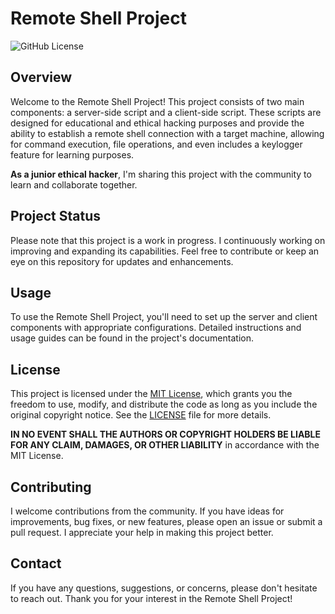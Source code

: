 # Remote Shell Project

![GitHub License](https://img.shields.io/badge/license-MIT-blue.svg)

## Overview

Welcome to the Remote Shell Project! This project consists of two main components: a server-side script and a client-side script. These scripts are designed for educational and ethical hacking purposes and provide the ability to establish a remote shell connection with a target machine, allowing for command execution, file operations, and even includes a keylogger feature for learning purposes.

**As a junior ethical hacker**, I'm sharing this project with the community to learn and collaborate together.


## Project Status

Please note that this project is a work in progress. I continuously working on improving and expanding its capabilities. Feel free to contribute or keep an eye on this repository for updates and enhancements.

## Usage

To use the Remote Shell Project, you'll need to set up the server and client components with appropriate configurations. Detailed instructions and usage guides can be found in the project's documentation.



## License

This project is licensed under the [MIT License](LICENSE), which grants you the freedom to use, modify, and distribute the code as long as you include the original copyright notice. See the [LICENSE](LICENSE) file for more details.

**IN NO EVENT SHALL THE AUTHORS OR COPYRIGHT HOLDERS BE LIABLE FOR ANY CLAIM, DAMAGES, OR OTHER LIABILITY** in accordance with the MIT License.

## Contributing

I welcome contributions from the community. If you have ideas for improvements, bug fixes, or new features, please open an issue or submit a pull request. I appreciate your help in making this project better.

## Contact

If you have any questions, suggestions, or concerns, please don't hesitate to reach out.
Thank you for your interest in the Remote Shell Project!
